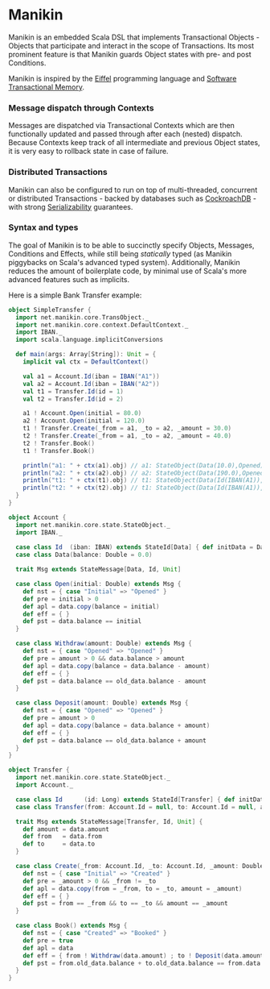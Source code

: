# Manikin
Manikin is an embedded Scala DSL that implements Transactional Objects - Objects that participate and interact in the scope of Transactions.
Its most prominent feature is that Manikin guards Object states with pre- and post Conditions.

Manikin is inspired by the [Eiffel](https://www.eiffel.com) programming language and [Software Transactional Memory](https://en.wikipedia.org/wiki/Software_transactional_memory).

### Message dispatch through Contexts
Messages are dispatched via Transactional Contexts which are then functionally updated and passed through after each (nested) dispatch.
Because Contexts keep track of all intermediate and previous Object states, it is very easy to rollback state in case of failure.

### Distributed Transactions
Manikin can also be configured to run on top of multi-threaded, concurrent or distributed Transactions - backed by databases such as [CockroachDB](https://www.cockroachlabs.com) - with strong [Serializability](https://en.wikipedia.org/wiki/Serializability) guarantees.  
                                                           
### Syntax and types
The goal of Manikin is to be able to succinctly specify Objects, Messages, Conditions and Effects, while still being *statically* typed (as Manikin piggybacks on Scala's advanced typed system). 
Additionally, Manikin reduces the amount of boilerplate code, by minimal use of Scala's more advanced features such as implicits. 

Here is a simple Bank Transfer example:
```scala
object SimpleTransfer {
  import net.manikin.core.TransObject._
  import net.manikin.core.context.DefaultContext._
  import IBAN._
  import scala.language.implicitConversions

  def main(args: Array[String]): Unit = {
    implicit val ctx = DefaultContext()

    val a1 = Account.Id(iban = IBAN("A1"))
    val a2 = Account.Id(iban = IBAN("A2"))
    val t1 = Transfer.Id(id = 1)
    val t2 = Transfer.Id(id = 2)

    a1 ! Account.Open(initial = 80.0)
    a2 ! Account.Open(initial = 120.0)
    t1 ! Transfer.Create(_from = a1, _to = a2, _amount = 30.0)
    t2 ! Transfer.Create(_from = a1, _to = a2, _amount = 40.0)
    t2 ! Transfer.Book()
    t1 ! Transfer.Book()

    println("a1: " + ctx(a1).obj) // a1: StateObject(Data(10.0),Opened)
    println("a2: " + ctx(a2).obj) // a2: StateObject(Data(190.0),Opened)
    println("t1: " + ctx(t1).obj) // t1: StateObject(Data(Id(IBAN(A1)),Id(IBAN(A2)),30.0),Booked)
    println("t2: " + ctx(t2).obj) // t1: StateObject(Data(Id(IBAN(A1)),Id(IBAN(A2)),40.0),Booked)
  }
}
```
```scala
object Account {
  import net.manikin.core.state.StateObject._
  import IBAN._
  
  case class Id  (iban: IBAN) extends StateId[Data] { def initData = Data() }
  case class Data(balance: Double = 0.0)

  trait Msg extends StateMessage[Data, Id, Unit]

  case class Open(initial: Double) extends Msg {
    def nst = { case "Initial" => "Opened" }
    def pre = initial > 0
    def apl = data.copy(balance = initial)
    def eff = { }
    def pst = data.balance == initial
  }

  case class Withdraw(amount: Double) extends Msg {
    def nst = { case "Opened" => "Opened" }
    def pre = amount > 0 && data.balance > amount
    def apl = data.copy(balance = data.balance - amount)
    def eff = { }
    def pst = data.balance == old_data.balance - amount
  }

  case class Deposit(amount: Double) extends Msg {
    def nst = { case "Opened" => "Opened" }
    def pre = amount > 0
    def apl = data.copy(balance = data.balance + amount)
    def eff = { }
    def pst = data.balance == old_data.balance + amount
  }
}
```
```scala
object Transfer {
  import net.manikin.core.state.StateObject._
  import Account._

  case class Id      (id: Long) extends StateId[Transfer] { def initData = Transfer() }
  case class Transfer(from: Account.Id = null, to: Account.Id = null, amount: Double = 0.0)

  trait Msg extends StateMessage[Transfer, Id, Unit] {
    def amount = data.amount
    def from   = data.from
    def to     = data.to
  }

  case class Create(_from: Account.Id, _to: Account.Id, _amount: Double) extends Msg {
    def nst = { case "Initial" => "Created" }
    def pre = _amount > 0 && _from != _to
    def apl = data.copy(from = _from, to = _to, amount = _amount)
    def eff = { }
    def pst = from == _from && to == _to && amount == _amount
  }

  case class Book() extends Msg {
    def nst = { case "Created" => "Booked" }
    def pre = true
    def apl = data
    def eff = { from ! Withdraw(data.amount) ; to ! Deposit(data.amount) }
    def pst = from.old_data.balance + to.old_data.balance == from.data.balance + to.data.balance
  }
}
```
